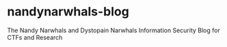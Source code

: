 # nandynarwhals-blog

The Nandy Narwhals and Dystopain Narwhals Information Security Blog for CTFs and Research
